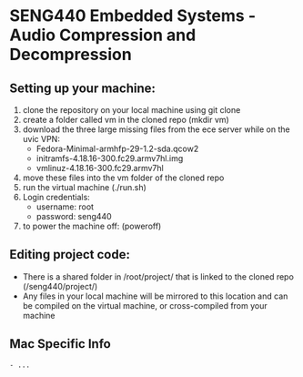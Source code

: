 # SENG440 Embedded Systems - Audio Compression and Decompression

## Setting up your machine:
1. clone the repository on your local machine using git clone
2. create a folder called vm in the cloned repo (mkdir vm)
3. download the three large missing files from the ece server while on the uvic VPN:
	- Fedora-Minimal-armhfp-29-1.2-sda.qcow2
	- initramfs-4.18.16-300.fc29.armv7hl.img
	- vmlinuz-4.18.16-300.fc29.armv7hl
4. move these files into the vm folder of the cloned repo 
4. run the virtual machine (./run.sh)
5. Login credentials:
	- username: root
	- password: seng440
6. to power the machine off: (poweroff)

## Editing project code:
- There is a shared folder in /root/project/ that is linked to the cloned repo (/seng440/project/)
- Any files in your local machine will be mirrored to this location and can be compiled on the virtual machine, or cross-compiled from your machine
 
## Mac Specific Info
	- ...

